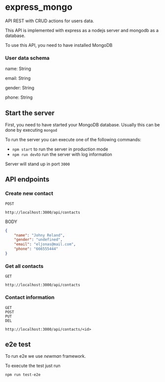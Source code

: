 # express_mongo

API REST with CRUD actions for users data.

This API is implemented with express as a nodejs server and mongodb as a database.

To use this API, you need to have installed MongoDB

### User data schema

name: String

email: String

gender: String 

phone: String

## Start the server

First, you need to have started your MongoDB database. Usually this can be done by executing ```mongod``` 

To run the server you can execute one of the following commands:

- ```npm start``` to run the server in production mode
- ```npm run dev```to run the server with log information

Server will stand up in port `3000`


## API endpoints

### __Create new contact__

```
POST

http://localhost:3000/api/contacts
```

BODY
```json
{
    "name": "Johny Reland",
    "gender": "undefined",
    "email": "eljonas@mail.com",
    "phone": "666555444"
}
```

### __Get all contacts__
```
GET

http://localhost:3000/api/contacts
```

### __Contact information__

````
GET
POST
PUT
DEL

http://localhost:3000/api/contacts/<id>
````

## e2e test

To run e2e we use _newman_ framework.

To execute the test just run
````
npm run test-e2e
````

